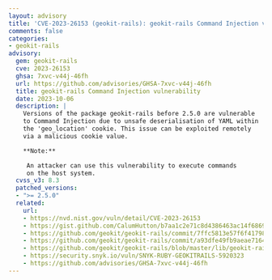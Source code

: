```yaml
---
layout: advisory
title: 'CVE-2023-26153 (geokit-rails): geokit-rails Command Injection vulnerability'
comments: false
categories:
- geokit-rails
advisory:
  gem: geokit-rails
  cve: 2023-26153
  ghsa: 7xvc-v44j-46fh
  url: https://github.com/advisories/GHSA-7xvc-v44j-46fh
  title: geokit-rails Command Injection vulnerability
  date: 2023-10-06
  description: |
    Versions of the package geokit-rails before 2.5.0 are vulnerable
    to Command Injection due to unsafe deserialisation of YAML within
    the 'geo_location' cookie. This issue can be exploited remotely
    via a malicious cookie value.

    **Note:**

     An attacker can use this vulnerability to execute commands
     on the host system.
  cvss_v3: 8.3
  patched_versions:
  - ">= 2.5.0"
  related:
    url:
    - https://nvd.nist.gov/vuln/detail/CVE-2023-26153
    - https://gist.github.com/CalumHutton/b7aa1c2e71c8d4386463ac14f686901d
    - https://github.com/geokit/geokit-rails/commit/7ffc5813e57f6f417987043e1039925fd0865c43
    - https://github.com/geokit/geokit-rails/commit/a93dfe49fb9aeae7164e2f8c4041450a04b5482f
    - https://github.com/geokit/geokit-rails/blob/master/lib/geokit-rails/ip_geocode_lookup.rb#L37
    - https://security.snyk.io/vuln/SNYK-RUBY-GEOKITRAILS-5920323
    - https://github.com/advisories/GHSA-7xvc-v44j-46fh
---
```

